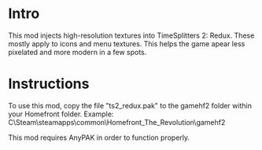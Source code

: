 # Intro
This mod injects high-resolution textures into TimeSplitters 2: Redux. These mostly apply to icons and menu textures. This helps the game apear less pixelated and more modern in a few spots.

# Instructions
To use this mod, copy the file "ts2_redux.pak" to the gamehf2 folder within your Homefront folder.
Example: C\Steam\steamapps\common\Homefront_The_Revolution\gamehf2

This mod requires AnyPAK in order to function properly.